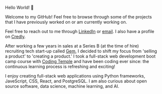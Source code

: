 Hello World! 👋 

Welcome to my GitHub! Feel free to browse through some of the projects that I have previously worked on or am currently working on.

Feel free to reach out to me through [LinkedIn](https://linkedin.com/in/dxiong1) or [email](mailto:dtx319+7@gmail.com). I also have a profile on [Credly](https://credly.com/users/dtx319).

 After working a few years in sales at a Series B (at the time of hire) recruiting tech start-up called [Gem](https://www.gem.com/), I decided to shift my focus from 'selling a product' to 'creating a product.' I took a full-stack web development boot camp course with [Coding Temple](https://www.codingtemple.com/) and have been coding ever since: the continuous learning process is refreshing and exciting!
 
 I enjoy creating full-stack web applications using Python frameworks, JaveScript, CSS, React, and PostgreSQL. I am also curious about open source software, data science, machine learning, and AI.
